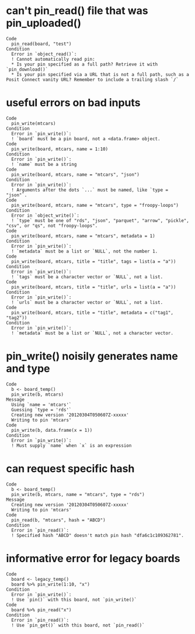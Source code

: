 # can't pin_read() file that was pin_uploaded()

    Code
      pin_read(board, "test")
    Condition
      Error in `object_read()`:
      ! Cannot automatically read pin:
      * Is your pin specified as a full path? Retrieve it with `pin_download()`
      * Is your pin specified via a URL that is not a full path, such as a Posit Connect vanity URL? Remember to include a trailing slash `/`

# useful errors on bad inputs

    Code
      pin_write(mtcars)
    Condition
      Error in `pin_write()`:
      ! `board` must be a pin board, not a <data.frame> object.
    Code
      pin_write(board, mtcars, name = 1:10)
    Condition
      Error in `pin_write()`:
      ! `name` must be a string
    Code
      pin_write(board, mtcars, name = "mtcars", "json")
    Condition
      Error in `pin_write()`:
      ! Arguments after the dots `...` must be named, like `type = "json"`.
    Code
      pin_write(board, mtcars, name = "mtcars", type = "froopy-loops")
    Condition
      Error in `object_write()`:
      ! `type` must be one of "rds", "json", "parquet", "arrow", "pickle", "csv", or "qs", not "froopy-loops".
    Code
      pin_write(board, mtcars, name = "mtcars", metadata = 1)
    Condition
      Error in `pin_write()`:
      ! `metadata` must be a list or `NULL`, not the number 1.
    Code
      pin_write(board, mtcars, title = "title", tags = list(a = "a"))
    Condition
      Error in `pin_write()`:
      ! `tags` must be a character vector or `NULL`, not a list.
    Code
      pin_write(board, mtcars, title = "title", urls = list(a = "a"))
    Condition
      Error in `pin_write()`:
      ! `urls` must be a character vector or `NULL`, not a list.
    Code
      pin_write(board, mtcars, title = "title", metadata = c("tag1", "tag2"))
    Condition
      Error in `pin_write()`:
      ! `metadata` must be a list or `NULL`, not a character vector.

# pin_write() noisily generates name and type

    Code
      b <- board_temp()
      pin_write(b, mtcars)
    Message
      Using `name = 'mtcars'`
      Guessing `type = 'rds'`
      Creating new version '20120304T050607Z-xxxxx'
      Writing to pin 'mtcars'
    Code
      pin_write(b, data.frame(x = 1))
    Condition
      Error in `pin_write()`:
      ! Must supply `name` when `x` is an expression

# can request specific hash

    Code
      b <- board_temp()
      pin_write(b, mtcars, name = "mtcars", type = "rds")
    Message
      Creating new version '20120304T050607Z-xxxxx'
      Writing to pin 'mtcars'
    Code
      pin_read(b, "mtcars", hash = "ABCD")
    Condition
      Error in `pin_read()`:
      ! Specified hash "ABCD" doesn't match pin hash "dfa6c1c109362781".

# informative error for legacy boards

    Code
      board <- legacy_temp()
      board %>% pin_write(1:10, "x")
    Condition
      Error in `pin_write()`:
      ! Use `pin()` with this board, not `pin_write()`
    Code
      board %>% pin_read("x")
    Condition
      Error in `pin_read()`:
      ! Use `pin_get()` with this board, not `pin_read()`

